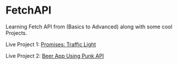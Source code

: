 # FetchAPI
Learning Fetch API from (Basics to Advanced) along with some cool Projects. 


Live Project 1: [Promises: Traffic Light](https://promise-traffic-light-project.netlify.app/)

Live Project 2: [Beer App Using Punk API](https://beer-app-using-punk-api.netlify.app/)
